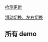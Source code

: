 [检测更新](./check-update.md)

[滑动切换、左右切换](./SliderFast)

<demo-box>
  <ClientOnly>
    <SliderFast></SliderFast>
  </ClientOnly>
</demo-box>

## 所有 demo

<demo-box>
  <ClientOnly>
    <AllComp/>
  </ClientOnly>
</demo-box>

<script setup>
import SliderFast from '@/components/SliderFast/SliderFast.vue'
import AllComp from '@/views/all/index.vue'
</script>
